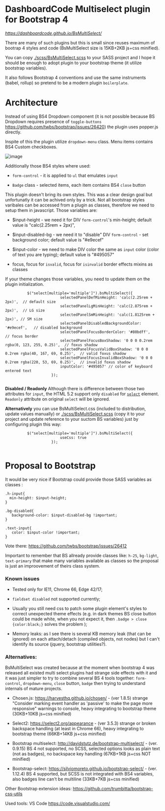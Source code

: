 # DashboardCode Multiselect plugin for Bootstrap 4
*https://dashboardcode.github.io/BsMultiSelect/*

There are many of such plugins but this is small since reuses maximum of bootrap 4 styles and code (BsMultiSelect size is 15KB+2KB js+css minified).

You can copy [./scss/BsMultiSelect.scss](https://github.com/DashboardCode/BsMultiSelect/blob/master/scss/BsMultiSelect.scss) to your SASS project and I hope it should be enough to adopt plugin to your bootstrap theme (it utilize bootstrap variables).

It also follows Bootstrap 4 conventions and use the same instruments (babel, rollup) so pretend to be a modern plugin `boilerplate`.

# Architecture
Instead of using BS4 Dropdown component (it is not possible because BS Dropdown requires presence of `toggle-buttons` https://github.com/twbs/bootstrap/issues/26420) the plugin uses popper.js directly.

Inspite of this the plugin utilize `dropdown-menu` class. Menu items contains BS4 Custom checkboxes.

![image](https://user-images.githubusercontent.com/11598038/39988733-cda205e2-5770-11e8-8ca2-0d30cefc3ca1.png)

Additionally those BS4 styles where used:

* `form-control` - it is applied to `ul` that emulates `input`

* `Badge` class - selected items, each item contains BS4 `close` button

This plugin doesn't bring its own styles. This was a clear design goal but unfortunatly it can be achived only by a trick. Not all bootstrap styles varibales can be accessed from a plugin as classes, therefore we need to setup them in javascript. Those variables are:

* $input-height - we need it for DIV `form-control`'s min-height; default value is "calc(2.25rem + 2px)",

* $input-disabled-bg - we need it to "disable" DIV `form-control` - set background color; default value is "#e9ecef"

* $input-color - we need to make DIV color the same as `input` color (color of text you are typing); default value is "#495057"

* focus, focus for `isvalid`, focus for `isinvalid` border effects mixins as classes

If your theme changes those variables, you need to update them on the plugin initialization.

````
          $("select[multiple='multiple']").bsMultiSelect({
                         selectedPanelDefMinHeight: 'calc(2.25rem + 2px)',  // default size
                         selectedPanelLgMinHeight: 'calc(2.875rem + 2px)',  // LG size
                         selectedPanelSmMinHeight: 'calc(1.8125rem + 2px)', // SM size
                         selectedPanelDisabledBackgroundColor: '#e9ecef',   // disabled background
                         selectedPanelFocusBorderColor: '#80bdff',          // focus border
                         selectedPanelFocusBoxShadow: '0 0 0 0.2rem rgba(0, 123, 255, 0.25)',  // foxus shadow
                         selectedPanelFocusValidBoxShadow: '0 0 0 0.2rem rgba(40, 167, 69, 0.25)',  // valid foxus shadow
                         selectedPanelFocusInvalidBoxShadow: '0 0 0 0.2rem rgba(220, 53, 69, 0.25)',  // invalid foxus shadow
                         inputColor: '#495057' // color of keyboard entered text
                     });
            
````

**Disabled / Readonly**
Although there is difference between those two attributes for `input`, the HTML 5.2 support only `disabled` for [`select`](https://www.w3.org/TR/2017/REC-html52-20171214/sec-forms.html#the-select-element) element. `Readonly` attribute on original `select` will be ignored.

**Alternatively** you can use BsMultiSelect.css (included to distribution, update values manually) or [./scss/BsMultiSelect.scss](https://github.com/DashboardCode/BsMultiSelect/blob/master/scss/BsMultiSelect.scss) (copy it to your project and update reference to your suctom BS variables) just by configuring plugin this way:

````
          $("select[multiple='multiple']").bsMultiSelect({
                         useCss: true
                     });
            
````

# Proposal to Bootstrap

It would be very nice if Bootstrap could provide those SASS variables as classes :

````
.h-input{
  min-height: $input-height;
}

.bg-disabled{
   background-color: $input-disabled-bg !important;
}

.text-input{
   color: $input-color !important;
}
````
Vote there: https://github.com/twbs/bootstrap/issues/26412

Important to remember that BS allready provide classes like: `h-25`, `bg-light`, `text-primary` that make many variables available as classes so the proposal is just an improovement of theirs class system.


### Known issues
* Tested only for IE11, Chrome 66, Edge 42/17;

* `fieldset disabled` not supported currently;

* Usually you still need css to patch some plugin element's styles to correct unexpected theme effects (e.g. in dark themes BS close button could be made white, when you not expect it, then `.badge > close {color:black;}` solves the problem );

* Memory leaks: as I see there is several KB memory leak (that can be ignored) on each attach/detach (compiled objects, not nodes) but I can't identify its source (jquery, bootstrap utilities?).

### Alternatives:

BsMultiSelect was created because at the moment when bootstrap 4 was released all existed multi select plugins had strange side effects with it and it was just simpler to try to combine several BS 4 tools together: `form-control`, `dropdown-menu`, `close` button, `badge` then trying to understand internals of mature projects.

* Chosen.js: https://harvesthq.github.io/chosen/ - (ver 1.8.5) strange "Consider marking event handler as 'passive' to make the page more responsive" warnings to console, heavy integrating to bootstrap theme (30KB+10KB js+css minified)

* Select2: https://select2.org/appearance - (ver 3.5.3) strange or broken backspace handling (at least in Chrome 66), heavy integrating to bootstrap theme (66KB+14KB js+css minified)

* Bootstrap multiselect: http://davidstutz.de/bootstrap-multiselect/  -  (ver. 0.9.15) BS 4 not supported, no SCSS, selected options looks as plain text (not as badges), no backspace key handling (67KB+1KB js+css NOT minified)

* Bootstrap-select: https://silviomoreto.github.io/bootstrap-select/ - (ver. 1.12.4) BS 4 supported, but SCSS is not integrated with BS4 variables, also badges line can't be multiline (33KB+7KB js+css minified)

Other Bootstrap extension ideas:
https://github.com/trumbitta/bootstrap-css-utils

Used tools:
VS Code https://code.visualstudio.com/
